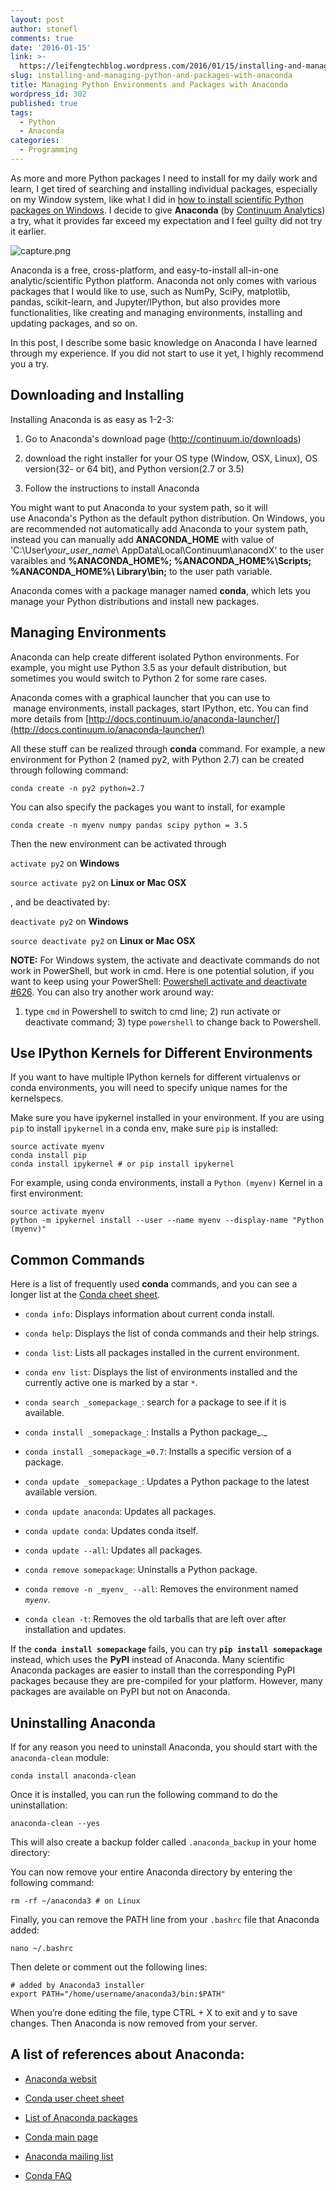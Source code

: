 ```yaml
---
layout: post
author: stonefl
comments: true
date: '2016-01-15'
link: >-
  https://leifengtechblog.wordpress.com/2016/01/15/installing-and-managing-python-and-packages-with-anaconda/
slug: installing-and-managing-python-and-packages-with-anaconda
title: Managing Python Environments and Packages with Anaconda
wordpress_id: 302
published: true
tags:
  - Python
  - Anaconda
categories:
  - Programming
---
```


As more and more Python packages I need to install for my daily work and learn, I get tired of searching and installing individual packages, especially on my Window system, like what I did in [how to install scientific Python packages on Windows](http://leifengblog.net/2015-11-24-how-to-install-numpy-scipy-scikit-learn-pandas-matplotlib-and-nltk-libraries-for-python-3-on-windows/). I decide to give **Anaconda** (by [Continuum Analytics](https://www.continuum.io/)) a try, what it provides far exceed my expectation and I feel guilty did not try it earlier. <!--more-->

![capture.png]({{site.baseurl}}/img/post/capture.png)

Anaconda is a free, cross-platform, and easy-to-install all-in-one analytic/scientific Python platform. Anaconda not only comes with various packages that I would like to use, such as NumPy, SciPy, matplotlib, pandas, scikit-learn, and Jupyter/IPython, but also provides more functionalities, like creating and managing environments, installing and updating packages, and so on.

In this post, I describe some basic knowledge on Anaconda I have learned through my experience. If you did not start to use it yet, I highly recommend you a try.


## Downloading and Installing

Installing Anaconda is as easy as 1-2-3:

1. Go to Anaconda's download page (<http://continuum.io/downloads>)

2. download the right installer for your OS type (Window, OSX, Linux), OS version(32- or 64 bit), and Python version(2.7 or 3.5)
	
3. Follow the instructions to install Anaconda

You might want to put Anaconda to your system path, so it will use Anaconda's Python as the default python distribution. On Windows, you are recommended not automatically add Anaconda to your system path, instead you can manually add **ANACONDA_HOME** with value of 'C:\User\\*your_user_name*\ AppData\Local\Continuum\anacondX' to the user varaibles and **%ANACONDA_HOME%; %ANACONDA_HOME%\Scripts; %ANACONDA_HOME%\ Library\bin;** to the user path variable.

Anaconda comes with a package manager named **conda**, which lets you manage your Python distributions and install new packages.


## Managing Environments

Anaconda can help create different isolated Python environments. For example, you might use Python 3.5 as your default distribution, but sometimes you would switch to Python 2 for some rare cases.

Anaconda comes with a graphical launcher that you can use to  manage environments, install packages, start IPython, etc. You can find more details from [http://docs.continuum.io/anaconda-launcher/](http://docs.continuum.io/anaconda-launcher/)

All these stuff can be realized through **conda** command. For example, a new environment for Python 2 (named py2, with Python 2.7) can be created through following command:

```
conda create -n py2 python=2.7
``` 

You can also specify the packages you want to install, for example
```
conda create -n myenv numpy pandas scipy python = 3.5
```

Then the new environment can be activated through

`activate py2` on **Windows**

`source activate py2` on **Linux or Mac OSX**


, and be deactivated by:

`deactivate py2` on **Windows**

`source deactivate py2` on **Linux or Mac OSX**

**NOTE:** For Windows system, the activate and deactivate commands do not work in PowerShell, but work in cmd. Here is one potential solution, if you want to keep using your PowerShell: [Powershell activate and deactivate #626](https://github.com/conda/conda/issues/626). You can also try another work around way:
1) type `cmd` in Powershell to switch to cmd line; 2) run activate or deactivate command; 3) type `powershell` to change back to Powershell.

## Use IPython Kernels for Different Environments

If you want to have multiple IPython kernels for different virtualenvs or conda environments, you will need to specify unique names for the kernelspecs.

Make sure you have ipykernel installed in your environment. If you are using `pip` to install `ipykernel` in a conda env, make sure `pip` is installed:
```
source activate myenv
conda install pip
conda install ipykernel # or pip install ipykernel
```

For example, using conda environments, install a `Python (myenv)` Kernel in a first environment:

```
source activate myenv
python -m ipykernel install --user --name myenv --display-name "Python (myenv)"
```

## Common Commands


Here is a list of frequently used **conda** commands, and you can see a longer list at the [Conda cheet sheet](http://conda.pydata.org/docs/_downloads/conda-cheatsheet.pdf).


* `conda info`: Displays information about current conda install.
	
* `conda help`: Displays the list of conda commands and their help strings.
	
* `conda list`: Lists all packages installed in the current environment.
	
* `conda env list`: Displays the list of environments installed and the currently active one is marked by a star `*`.

* `conda search _somepackage_`: search for a package to see if it is available.

* `conda install _somepackage_`: Installs a Python package_._

* `conda install _somepackage_=0.7`: Installs a specific version of a package.

* `conda update _somepackage_`: Updates a Python package to the latest available version.

* `conda update anaconda`: Updates all packages.

* `conda update conda`: Updates conda itself.

* `conda update --all`: Updates all packages.

* `conda remove somepackage`: Uninstalls a Python package.

* `conda remove -n _myenv_ --all`: Removes the environment named _`myenv`_.

* `conda clean -t`: Removes the old tarballs that are left over after installation and updates.


If the **`conda install somepackage`** fails, you can try **`pip install somepackage`** instead, which uses the **PyPI** instead of Anaconda. Many scientific Anaconda packages are easier to install than the corresponding PyPI packages because they are pre-compiled for your platform. However, many packages are available on PyPI but not on Anaconda.

## Uninstalling Anaconda
If for any reason you need to uninstall Anaconda, you should start with the `anaconda-clean` module:
```
conda install anaconda-clean
```
Once it is installed, you can run the following command to do the uninstallation:
```
anaconda-clean --yes
```
This will also create a backup folder called `.anaconda_backup` in your home directory:

You can now remove your entire Anaconda directory by entering the following command:
```
rm -rf ~/anaconda3 # on Linux
```
Finally, you can remove the PATH line from your ``.bashrc`` file that Anaconda added:
```
nano ~/.bashrc
```
Then delete or comment out the following lines:
```
# added by Anaconda3 installer
export PATH="/home/username/anaconda3/bin:$PATH"
```
When you’re done editing the file, type CTRL + X to exit and y to save changes. Then Anaconda is now removed from your server.


## A list of references about Anaconda:
	
* [Anaconda websit](https://store.continuum.io/cshop/anaconda/)

* [Conda user cheet sheet](http://conda.pydata.org/docs/_downloads/conda-cheatsheet.pdf)

* [List of Anaconda packages](http://docs.continuum.io/anaconda/pkg-docs)

* [Conda main page](http://conda.io/)

* [Anaconda mailing list](https://groups.google.com/a/continuum.io/forum/#!forum/anaconda)

* [Conda FAQ](http://conda.pydata.org/docs/faq.html)
